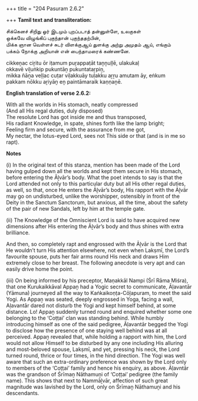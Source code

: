 +++
title = "204 Pasuram 2.6.2"

+++
**Tamil text and transliteration:**

சிக்கெனச் சிறிது ஓர் இடமும் புறப்படாத் தன்னுள்ளே, உலகுகள்  
ஒக்கவே விழுங்கிப் புகுந்தான் புகுந்ததற்பின்,  
மிக்க ஞான வெள்ளச் சுடர் விளக்குஆய் துளக்கு அற்று அமுதம் ஆய், எங்கும்  
பக்கம் நோக்கு அறியான் என் பைந்தாமரைக் கண்ணனே.

cikkeṉac ciṟitu ōr iṭamum puṟappaṭāt taṉṉuḷḷē, ulakukaḷ  
okkavē viḻuṅkip pukuntāṉ pukuntataṟpiṉ,  
mikka ñāṉa veḷḷac cuṭar viḷakkuāy tuḷakku aṟṟu amutam āy, eṅkum  
pakkam nōkku aṟiyāṉ eṉ paintāmaraik kaṇṇaṉē.

**English translation of verse 2.6.2:**

With all the worlds in His stomach, neatly compressed  
(And all His regal duties, duly disposed)  
The resolute Lord has got inside me and thus transposed,  
His radiant Knowledge, in spate, shines forth like the lamp bright;  
Feeling firm and secure, with the assurance from me got,  
My nectar, the lotus-eyed Lord, sees not This side or that (and is in me so rapt).

**Notes**

\(i\) In the original text of this stanza, mention has been made of the Lord having gulped down all the worlds and kept them secure in His stomach, before entering the Āḻvār’s body. What the poet intends to say is that the Lord attended not only to this particular duty but all His other regal duties, as well, so that, once He enters the Āḻvār’s body, His rapport with the Āḻvār may go on undisturbed, unlike the worshipper, ostensibly in front of the Deity in the Sanctum Sanctorum, but anxious, all the time, about the safety of the pair of new Sandals, left by him at the temple gate.

\(ii\) The Knowledge of the Omniscient Lord is said to have acquired new dimensions after His entering the Āḻvār’s body and thus shines with extra brilliance.

And then, so completely rapt and engrossed with the Āḻvār is the Lord that He wouldn’t turn His attention elsewhere, not even when Lakṣmī, the Lord’s favourite spouse, puts her fair arms round His neck and draws Him extremely close to her breast. The following anecdote is very apt and can easily drive home the point.

\(iii\) On being informed by his preceptor, Maṇakkāl Nampi (Śrī Rāma Miśra), that one Kurukaikkāval Appaṉ had a Yogic secret to communicate, Āḷavantār (Yāmuna) journeyed all the way to Kaṅkaikoṇṭa-Cōḻapuram, to meet the said Yogi. As Appaṉ was seated, deeply engrossed in Yoga, facing a wall, Aḷavantār dared not disturb the Yogi and kept himself behind, at some distance. Lo! Appaṉ suddenly turned round and enquired whether some one belonging to the ‘Coṭṭai’ clan was standing behind. While humbly introducing himself as one of the said pedigree, Āḷavantār begged the Yogi to disclose how the presence of one staying well behind was at all perceived. Appaṉ revealed that, while holding a rapport with him, the Lord would not allow Himself to be disturbed by any one including His alluring and most-beloved spouse, Lakṣmī, and yet, pressing his neck, the Lord turned round, thrice or four times, in the hind direction. The Yogi was well aware that such an extra-ordinary preference was shown by the Lord only to members of the ‘Coṭṭai’ family and hence his enquiry, as above. Āḷavntār was the grandson of Śrīmaṉ Nāthamuṉi of ‘Coṭṭai’ pedigree (the family name). This shows that next to Nammāḻvār, affection of such great magnitude was lavished by the Lord, only on Śrīmaṉ Nāthamuṉi and his descendants.


